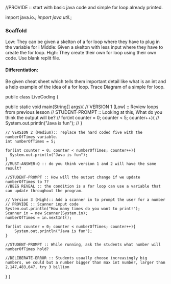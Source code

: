 //PROVIDE :: start with basic java code and simple for loop already printed.

import java.io.*;
import java.util.*;

### Scaffold 
Low: They can be given a skelton of a for loop where they have to plug in the variable for i
Middle: Given a skelton with less input  where they have to create the for loop.
High: They create their own for loop using their own code. Use blank replit file.

#### Differentiation:

Be given cheat sheet which tells them important detail like what is an int and a help example of the idea of a for loop. Trace Diagram of a simple for loop.

public class LiveCoding {

  public static void main(String[] args){
    // VERSION 1 (Low) :: Review loops from previous lesson
    // STUDENT-PROMPT :: Looking at this, What do you think the output will be?
    // for(int counter = 0; counter < 5; counter++){ 
    //   System.out.println("Java is fun");
    // }

    // VERSION 2 (Medium):: replace the hard coded five with the numberOfTimes variable.
    int numberOfTimes = 5;
    
    for(int counter = 0; counter < numberOfTimes; counter++){ 
      System.out.println("Java is fun");
    }
    //MUST-ANSWER-Q :: do you think version 1 and 2 will have the same result?

    //STUDENT-PROMPT :: How will the output change if we update numberOfTimes to 7?
    //BEEG REVEAL :: the condition is a for loop can use a variable that can update throughout the program.

    // Version 3 (High):: Add a scanner in to prompt the user for a number
    // PROVIDE :: Scanner input code
    System.out.println("How many times do you want to print!");
    Scanner in = new Scanner(System.in);
    numberOfTimes = in.nextInt();
    
    for(int counter = 0; counter < numberOfTimes; counter++){ 
        System.out.println("Java is fun");
    }

    //STUDENT-PROMPT :: While running, ask the students what number will numberOfTimes hold?

    //DELIBERATE-ERROR :: Students usually choose increasingly big numbers, we could but a number bigger than max int number, larger than 2,147,483,647, try 3 billion
      
  }
}
